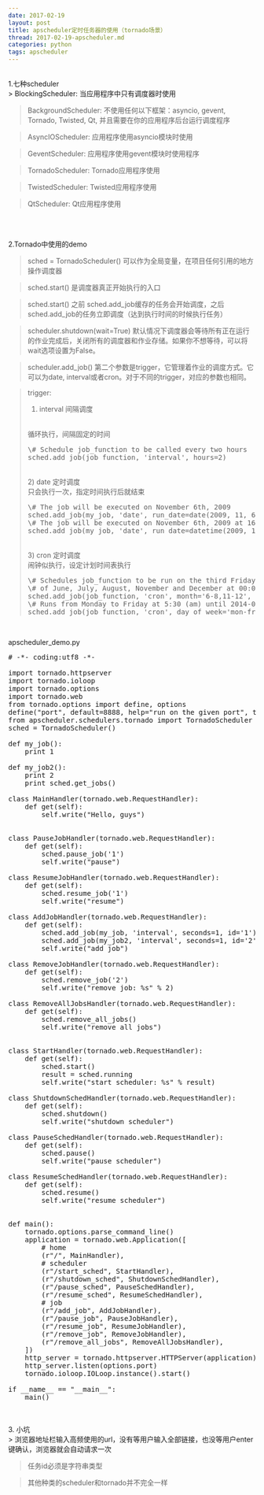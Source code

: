 ```yaml
---
date: 2017-02-19
layout: post
title: apscheduler定时任务器的使用（tornado场景）
thread: 2017-02-19-apscheduler.md
categories: python
tags: apscheduler
---
```


<br/>
1.七种scheduler
<br/>
> BlockingScheduler: 当应用程序中只有调度器时使用

> BackgroundScheduler: 不使用任何以下框架：asyncio, gevent, Tornado, Twisted, Qt, 并且需要在你的应用程序后台运行调度程序

> AsyncIOScheduler: 应用程序使用asyncio模块时使用

> GeventScheduler: 应用程序使用gevent模块时使用程序

> TornadoScheduler: Tornado应用程序使用

> TwistedScheduler: Twisted应用程序使用

> QtScheduler: Qt应用程序使用
<br/>
<br/>

2.Tornado中使用的demo
<br/>
> sched = TornadoScheduler() 可以作为全局变量，在项目任何引用的地方操作调度器

> sched.start() 是调度器真正开始执行的入口

> sched.start() 之前 sched.add_job缓存的任务会开始调度，之后 sched.add_job的任务立即调度（达到执行时间的时候执行任务） 

> scheduler.shutdown(wait=True) 默认情况下调度器会等待所有正在运行的作业完成后，关闭所有的调度器和作业存储。如果你不想等待，可以将wait选项设置为False。

> scheduler.add_job() 第二个参数是trigger，它管理着作业的调度方式。它可以为date, interval或者cron。对于不同的trigger，对应的参数也相同。

> trigger:
> <br/>
> 1) interval 间隔调度
> <br/>
> 循环执行，间隔固定的时间
> <pre>
> \# Schedule job_function to be called every two hours
> sched.add_job(job_function, 'interval', hours=2)
> </pre>
> <br/>
> 2) date 定时调度
> <br/>
> 只会执行一次，指定时间执行后就结束
> <pre>
> \# The job will be executed on November 6th, 2009
> sched.add_job(my_job, 'date', run_date=date(2009, 11, 6), args=['text'])
> \# The job will be executed on November 6th, 2009 at 16:30:05
> sched.add_job(my_job, 'date', run_date=datetime(2009, 11, 6, 16, 30, 5), args=['text'])
> </pre>
> <br/>
> 3) cron 定时调度
> <br/>
> 闹钟似执行，设定计划时间表执行
> <pre>
> \# Schedules job_function to be run on the third Friday
> \# of June, July, August, November and December at 00:00, 01:00, 02:00 and 03:00
> sched.add_job(job_function, 'cron', month='6-8,11-12', day='3rd fri', hour='0-3')
> \# Runs from Monday to Friday at 5:30 (am) until 2014-05-30 00:00:00
> sched.add_job(job_function, 'cron', day_of_week='mon-fri', hour=5, minute=30, end_date='2014-05-30')
> </pre>
<br/>

apscheduler_demo.py
<pre>
# -*- coding:utf8 -*-

import tornado.httpserver
import tornado.ioloop
import tornado.options
import tornado.web
from tornado.options import define, options
define("port", default=8888, help="run on the given port", type=int)
from apscheduler.schedulers.tornado import TornadoScheduler
sched = TornadoScheduler()

def my_job():
    print 1

def my_job2():
    print 2
    print sched.get_jobs()

class MainHandler(tornado.web.RequestHandler):
    def get(self):
        self.write("Hello, guys")


class PauseJobHandler(tornado.web.RequestHandler):
    def get(self):
        sched.pause_job('1')
        self.write("pause")

class ResumeJobHandler(tornado.web.RequestHandler):
    def get(self):
        sched.resume_job('1')
        self.write("resume")

class AddJobHandler(tornado.web.RequestHandler):
    def get(self):
        sched.add_job(my_job, 'interval', seconds=1, id='1')
        sched.add_job(my_job2, 'interval', seconds=1, id='2')
        self.write("add job")

class RemoveJobHandler(tornado.web.RequestHandler):
    def get(self):
        sched.remove_job('2')
        self.write("remove job: %s" % 2)

class RemoveAllJobsHandler(tornado.web.RequestHandler):
    def get(self):
        sched.remove_all_jobs()
        self.write("remove all jobs")


class StartHandler(tornado.web.RequestHandler):
    def get(self):
        sched.start()
        result = sched.running
        self.write("start scheduler: %s" % result)

class ShutdownSchedHandler(tornado.web.RequestHandler):
    def get(self):
        sched.shutdown()
        self.write("shutdown scheduler")

class PauseSchedHandler(tornado.web.RequestHandler):
    def get(self):
        sched.pause()
        self.write("pause scheduler")

class ResumeSchedHandler(tornado.web.RequestHandler):
    def get(self):
        sched.resume()
        self.write("resume scheduler")


def main():
    tornado.options.parse_command_line()
    application = tornado.web.Application([
        # home
        (r"/", MainHandler),
        # scheduler
        (r"/start_sched", StartHandler),
        (r"/shutdown_sched", ShutdownSchedHandler),
        (r"/pause_sched", PauseSchedHandler),
        (r"/resume_sched", ResumeSchedHandler),
        # job
        (r"/add_job", AddJobHandler),
        (r"/pause_job", PauseJobHandler),
        (r"/resume_job", ResumeJobHandler),
        (r"/remove_job", RemoveJobHandler),
        (r"/remove_all_jobs", RemoveAllJobsHandler),
    ])
    http_server = tornado.httpserver.HTTPServer(application)
    http_server.listen(options.port)
    tornado.ioloop.IOLoop.instance().start()

if __name__ == "__main__":
    main()

</pre>
<br/>
3. 小坑
<br/>
> 浏览器地址栏输入高频使用的url，没有等用户输入全部链接，也没等用户enter键确认，浏览器就会自动请求一次

> 任务id必须是字符串类型

> 其他种类的scheduler和tornado并不完全一样
